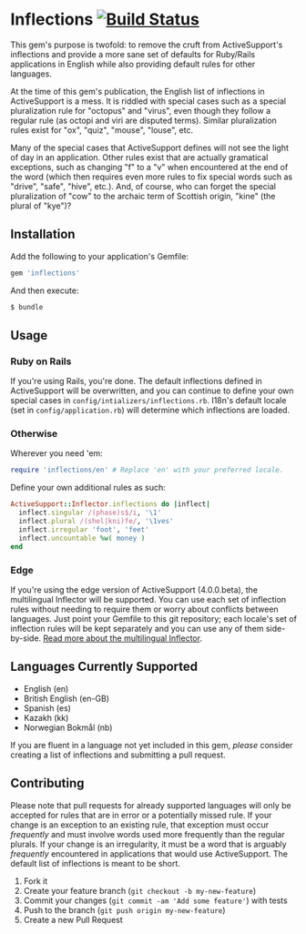 # Inflections [![Build Status](https://secure.travis-ci.org/davidcelis/inflections.png)](http://travis-ci.org/davidcelis/inflections)

This gem's purpose is twofold: to remove the cruft from ActiveSupport's inflections and provide a more sane set of defaults for Ruby/Rails applications in English while also providing default rules for other languages.

At the time of this gem's publication, the English list of inflections in ActiveSupport is a mess. It is riddled with special cases such as a special pluralization rule for "octopus" and "virus", even though they follow a regular rule (as octopi and viri are disputed terms). Similar pluralization rules exist for "ox", "quiz", "mouse", "louse", etc.

Many of the special cases that ActiveSupport defines will not see the light of day in an application. Other rules exist that are actually gramatical exceptions, such as changing "f" to a "v" when encountered at the end of the word (which then requires even more rules to fix special words such as "drive", "safe", "hive", etc.). And, of course, who can forget the special pluralization of "cow" to the archaic term of Scottish origin, "kine" (the plural of "kye")?

## Installation

Add the following to your application's Gemfile:

```ruby
gem 'inflections'
```

And then execute:

```bash
$ bundle
```

## Usage

### Ruby on Rails

If you're using Rails, you're done. The default inflections defined in ActiveSupport will be overwritten, and you can continue to define your own special cases in `config/intializers/inflections.rb`. I18n's default locale (set in `config/application.rb`) will determine which inflections are loaded.

### Otherwise

Wherever you need 'em:

```ruby
require 'inflections/en' # Replace 'en' with your preferred locale.
```

Define your own additional rules as such:

```ruby
ActiveSupport::Inflector.inflections do |inflect|
  inflect.singular /(phase)s$/i, '\1' 
  inflect.plural /(shel|kni)fe/, '\1ves'
  inflect.irregular 'foot', 'feet'
  inflect.uncountable %w( money )
end
```

### Edge

If you're using the edge version of ActiveSupport (4.0.0.beta), the multilingual Inflector will be supported. You can use each set of inflection rules without needing to require them or worry about conflicts between languages. Just point your Gemfile to this git repository; each locale's set of inflection rules will be kept separately and you can use any of them side-by-side. [Read more about the multilingual Inflector](http://davidcelis.com/blog/2012/07/31/edge-rails-a-multilingual-inflector/).

## Languages Currently Supported

* English (en)
* British English (en-GB)
* Spanish (es)
* Kazakh (kk)
* Norwegian Bokmål (nb)

If you are fluent in a language not yet included in this gem, _please_ consider creating a list of inflections and submitting a pull request.

## Contributing

Please note that pull requests for already supported languages will only be accepted for rules that are in error or a potentially missed rule. If your change is an exception to an existing rule, that exception must occur _frequently_ and must involve words used more frequently than the regular plurals. If your change is an irregularity, it must be a word that is arguably _frequently_ encountered in applications that would use ActiveSupport. The default list of inflections is meant to be short.

1. Fork it
2. Create your feature branch (`git checkout -b my-new-feature`)
3. Commit your changes (`git commit -am 'Add some feature'`) with tests
4. Push to the branch (`git push origin my-new-feature`)
5. Create a new Pull Request
